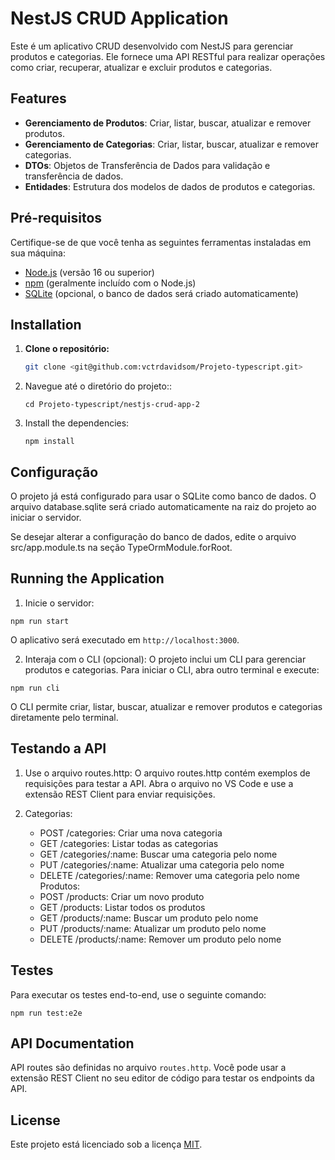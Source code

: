 # NestJS CRUD Application

Este é um aplicativo CRUD desenvolvido com NestJS para gerenciar produtos e categorias. Ele fornece uma API RESTful para realizar operações como criar, recuperar, atualizar e excluir produtos e categorias.

## Features

- **Gerenciamento de Produtos**: Criar, listar, buscar, atualizar e remover produtos.
- **Gerenciamento de Categorias**: Criar, listar, buscar, atualizar e remover categorias.
- **DTOs**: Objetos de Transferência de Dados para validação e transferência de dados.
- **Entidades**: Estrutura dos modelos de dados de produtos e categorias.

## Pré-requisitos

Certifique-se de que você tenha as seguintes ferramentas instaladas em sua máquina:

- [Node.js](https://nodejs.org/) (versão 16 ou superior)
- [npm](https://www.npmjs.com/) (geralmente incluído com o Node.js)
- [SQLite](https://www.sqlite.org/) (opcional, o banco de dados será criado automaticamente)

## Installation

1. **Clone o repositório:**
   ```bash
   git clone <git@github.com:vctrdavidsom/Projeto-typescript.git>
   ```

2. Navegue até o diretório do projeto::
   ```
   cd Projeto-typescript/nestjs-crud-app-2
   ```

3. Install the dependencies:
   ```
   npm install
   ```

## Configuração
O projeto já está configurado para usar o SQLite como banco de dados. O arquivo database.sqlite será criado automaticamente na raiz do projeto ao iniciar o servidor.

Se desejar alterar a configuração do banco de dados, edite o arquivo src/app.module.ts na seção TypeOrmModule.forRoot.

## Running the Application

1. Inicie o servidor:
```
npm run start
```
O aplicativo será executado em `http://localhost:3000`.

2. Interaja com o CLI (opcional): O projeto inclui um CLI para gerenciar produtos e categorias. Para iniciar o CLI, abra outro terminal e execute:
```
npm run cli
```
O CLI permite criar, listar, buscar, atualizar e remover produtos e categorias diretamente pelo terminal.

## Testando a API

1. Use o arquivo routes.http: O arquivo routes.http contém exemplos de requisições para testar a API. Abra o arquivo no VS Code e use a extensão REST Client para enviar requisições.

2. Categorias:
   - POST /categories: Criar uma nova categoria
   - GET /categories: Listar todas as categorias
   - GET /categories/:name: Buscar uma categoria pelo nome
   - PUT /categories/:name: Atualizar uma categoria pelo nome
   - DELETE /categories/:name: Remover uma categoria pelo nome
Produtos:
   - POST /products: Criar um novo produto
   - GET /products: Listar todos os produtos
   - GET /products/:name: Buscar um produto pelo nome
   - PUT /products/:name: Atualizar um produto pelo nome
   - DELETE /products/:name: Remover um produto pelo nome

## Testes
Para executar os testes end-to-end, use o seguinte comando:
```
npm run test:e2e
```

## API Documentation

API routes são definidas no arquivo `routes.http`. Você pode usar a extensão REST Client no seu editor de código para testar os endpoints da API.


## License

Este projeto está licenciado sob a licença [MIT](/LICENSE).
